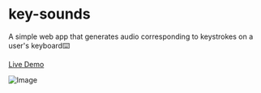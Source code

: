 # key-sounds
A simple web app that generates audio corresponding to keystrokes on a user's keyboard⌨️

[Live Demo](https://key-sounds.vercel.app/)

![Image](https://i.ibb.co/5K09xj4/Screenshot-2023-01-12-234749.jpg)

